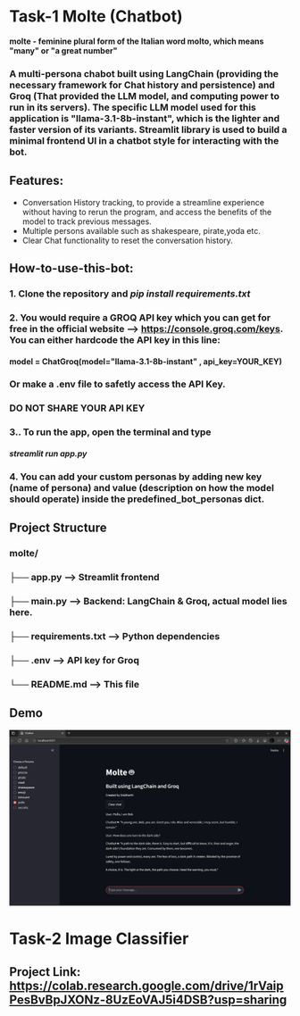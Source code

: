 # Task-1  Molte (Chatbot)

**molte  - feminine plural form of the Italian word molto, which means "many" or "a great number"** 

### A multi-persona chabot built using **LangChain** (providing the necessary framework for Chat history and persistence) and **Groq** (That provided the LLM model, and computing power to run in its servers). The specific LLM model used for this application is "llama-3.1-8b-instant", which is the lighter and faster version of its variants. Streamlit library is used to build a minimal frontend UI in a chatbot style for interacting with the bot. 

## Features:
- Conversation History tracking, to provide a streamline experience without having to rerun the program, and access the benefits of the model to track previous messages. 
- Multiple persons available such as shakespeare, pirate,yoda etc.
- Clear Chat functionality to reset the conversation history.

## How-to-use-this-bot: 

### 1. Clone the repository and *pip install requirements.txt*
### 2. You would require a GROQ API key which you can get for free in the official website --> https://console.groq.com/keys. You can either hardcode the API key in this line: 
#### model = ChatGroq(model="llama-3.1-8b-instant" , api_key=YOUR_KEY)
### Or make a .env file to safetly access the API Key. 
### **DO NOT SHARE YOUR API KEY**


### 3.. To run the app, open the terminal and type
#### *streamlit run app.py*

### 4. You can add your custom personas by adding new key (name of persona) and value (description on how the model should operate) inside the predefined_bot_personas dict.


## Project Structure

### molte/
### ├── app.py           --> Streamlit frontend
### ├── main.py          --> Backend: LangChain & Groq, actual model lies here. 
### ├── requirements.txt --> Python dependencies
### ├── .env             --> API key for Groq 
### └── README.md        --> This file


## Demo 
![Molte Chatbot Screenshot](molte/demo/image.png)


# Task-2 Image Classifier

## Project Link: https://colab.research.google.com/drive/1rVaipPesBvBpJXONz-8UzEoVAJ5i4DSB?usp=sharing
